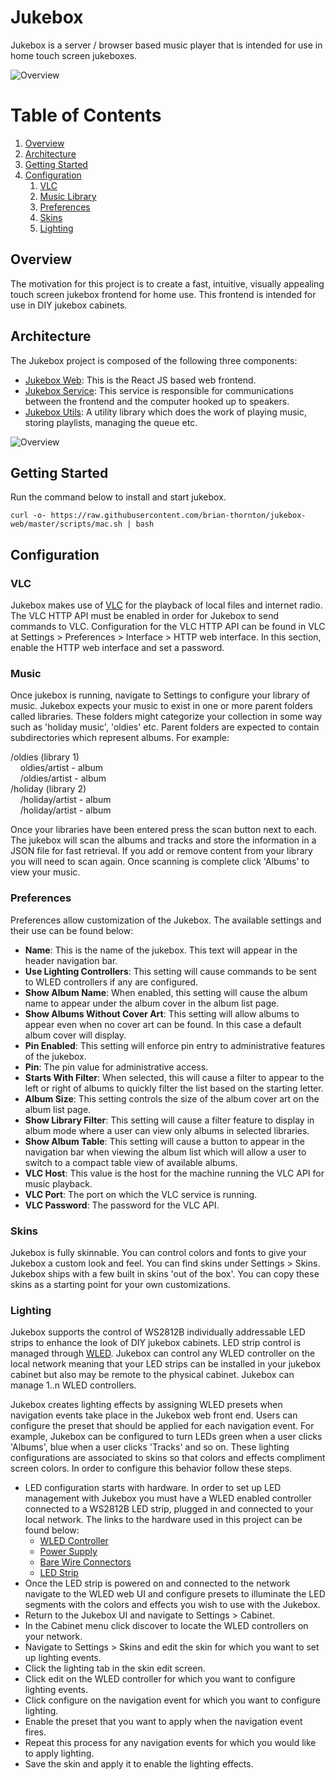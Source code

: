 # Jukebox

Jukebox is a server / browser based music player that is intended for use in home touch screen jukeboxes. 

![Overview](./doc/jukebox_cabinet.jpg)

# Table of Contents
1. [Overview](#overview)
2. [Architecture](#architecture)
3. [Getting Started](#getting-started)
4. [Configuration](#configuration)
    1. [VLC](#vlc)
    2. [Music Library](#music)
    3. [Preferences](#preferences)
    3. [Skins](#skins)
    4. [Lighting](#skins)

## Overview

The motivation for this project is to create a fast, intuitive, visually appealing touch screen jukebox frontend for home use. This frontend is intended for use in DIY jukebox cabinets.

## Architecture

The Jukebox project is composed of the following three components:
- [Jukebox Web](https://github.com/brian-thornton/jukebox-web): This is the React JS based web frontend.
- [Jukebox Service](https://github.com/brian-thornton/jukebox-service): This service is responsible for communications between the frontend and the computer hooked up to speakers.
- [Jukebox Utils](https://github.com/brian-thornton/jukebox-utils): A utility library which does the work of playing music, storing playlists, managing the queue etc.

![Overview](./doc/Jukebox.jpg)

## Getting Started

Run the command below to install and start jukebox.
```
curl -o- https://raw.githubusercontent.com/brian-thornton/jukebox-web/master/scripts/mac.sh | bash
```

## Configuration

### VLC

Jukebox makes use of [VLC](https://www.videolan.org/vlc/) for the playback of local files and internet radio. The VLC HTTP API must be enabled in order for Jukebox to send commands to VLC. Configuration for the VLC HTTP API can be found in VLC at Settings > Preferences > Interface > HTTP web interface. In this section, enable the HTTP web interface and set a password.

### Music

Once jukebox is running, navigate to Settings to configure your library of music. Jukebox expects your music to exist in one or more parent folders called libraries. These folders might categorize your collection in some way such as 'holiday music', 'oldies' etc. Parent folders are expected to contain subdirectories which represent albums.  For example:

/oldies (library 1)\
&nbsp;&nbsp;&nbsp;&nbsp;oldies/artist - album\
&nbsp;&nbsp;&nbsp;&nbsp;/oldies/artist - album\
/holiday (library 2)\
&nbsp;&nbsp;&nbsp;&nbsp;/holiday/artist - album\
&nbsp;&nbsp;&nbsp;&nbsp;/holiday/artist - album

Once your libraries have been entered press the scan button next to each. The jukebox will scan the albums and tracks and store the information in a JSON file for fast retrieval. If you add or remove content from your library you will need to scan again. Once scanning is complete click 'Albums' to view your music.

### Preferences

Preferences allow customization of the Jukebox. The available settings and their use can be found below:
- **Name**: This is the name of the jukebox. This text will appear in the header navigation bar.
- **Use Lighting Controllers**: This setting will cause commands to be sent to WLED controllers if any are configured.
- **Show Album Name**: When enabled, this setting will cause the album name to appear under the album cover in the album list page.
- **Show Albums Without Cover Art**: This setting will allow albums to appear even when no cover art can be found. In this case a default album cover will display.
- **Pin Enabled**: This setting will enforce pin entry to administrative features of the jukebox.
- **Pin**: The pin value for administrative access.
- **Starts With Filter**: When selected, this will cause a filter to appear to the left or right of albums to quickly filter the list based on the starting letter.
- **Album Size**: This setting controls the size of the album cover art on the album list page.
- **Show Library Filter**: This setting will cause a filter feature to display in album mode where a user can view only albums in selected libraries.
- **Show Album Table**: This setting will cause a button to appear in the navigation bar when viewing the album list which will allow a user to switch to a compact table view of available albums.
- **VLC Host**: This value is the host for the machine running the VLC API for music playback.
- **VLC Port**: The port on which the VLC service is running.
- **VLC Password**: The password for the VLC API.

### Skins
Jukebox is fully skinnable. You can control colors and fonts to give your Jukebox a custom look and feel. You can find skins under Settings > Skins. Jukebox ships with a few built in skins 'out of the box'. You can copy these skins as a starting point for your own customizations.

### Lighting
Jukebox supports the control of WS2812B individually addressable LED strips to enhance the look of DIY jukebox cabinets. LED strip control is managed through [WLED](https://kno.wled.ge/). Jukebox can control any WLED controller on the local network meaning that your LED strips can be installed in your jukebox cabinet but also may be remote to the physical cabinet. Jukebox can manage 1..n WLED controllers. 

Jukebox creates lighting effects by assigning WLED presets when navigation events take place in the Jukebox web front end. Users can configure the preset that should be applied for each navigation event. For example, Jukebox can be configured to turn LEDs green when a user clicks 'Albums', blue when a user clicks 'Tracks' and so on. These lighting configurations are associated to skins so that colors and effects compliment screen colors. In order to configure this behavior follow these steps.

- LED configuration starts with hardware. In order to set up LED management with Jukebox you must have a WLED enabled controller connected to a WS2812B LED strip, plugged in and connected to your local network. The links to the hardware used in this project can be found below:
  - [WLED Controller](https://www.athom.tech/blank-1/wled-high-power-led-strip-controller)
  - [Power Supply](https://www.amazon.com/gp/product/B078RZBL8X/ref=ppx_yo_dt_b_search_asin_title?ie=UTF8&psc=1)
  - [Bare Wire Connectors](https://www.amazon.com/gp/product/B08PYT6HZ2/ref=ppx_yo_dt_b_search_asin_title?ie=UTF8&psc=1)
  - [LED Strip](https://www.amazon.com/gp/product/B01CDTEJBG/ref=ppx_yo_dt_b_search_asin_title?ie=UTF8&th=1)
- Once the LED strip is powered on and connected to the network navigate to the WLED web UI and configure presets to illuminate the LED segments with the colors and effects you wish to use with the Jukebox.
- Return to the Jukebox UI and navigate to Settings > Cabinet.
- In the Cabinet menu click discover to locate the WLED controllers on your network.
- Navigate to Settings > Skins and edit the skin for which you want to set up lighting events.
- Click the lighting tab in the skin edit screen.
- Click edit on the WLED controller for which you want to configure lighting events.
- Click configure on the navigation event for which you want to configure lighting. 
- Enable the preset that you want to apply when the navigation event fires.
- Repeat this process for any navigation events for which you would like to apply lighting.
- Save the skin and apply it to enable the lighting effects.